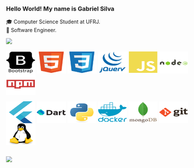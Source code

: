 ### Hello World! My name is Gabriel Silva
 
:mortar_board: Computer Science Student at UFRJ.<br>
:wrench: Software Engineer.<br>

<div>
 <img height="180em" src="https://github-readme-stats.vercel.app/api?username=gabrielxfs&show_icons=true&theme=algolia&count_private=true"/>
</div>

<div style="display: inline_block"><br>
  <img align="center" height="60" width="80" src="https://raw.githubusercontent.com/devicons/devicon/master/icons/bootstrap/bootstrap-plain-wordmark.svg">
  <img align="center" height="60" width="80" src="https://raw.githubusercontent.com/devicons/devicon/master/icons/html5/html5-original.svg">
  <img align="center" height="60" width="80" src="https://raw.githubusercontent.com/devicons/devicon/master/icons/css3/css3-original.svg">
  <img align="center" height="60" width="80" src="https://raw.githubusercontent.com/devicons/devicon/master/icons/jquery/jquery-plain-wordmark.svg">
  <img align="center" height="60" width="80" src="https://raw.githubusercontent.com/devicons/devicon/master/icons/javascript/javascript-plain.svg">
  <img align="center" height="60" width="80" src="https://raw.githubusercontent.com/devicons/devicon/master/icons/nodejs/nodejs-original-wordmark.svg">
  <img align="center" height="60" width="80" src="https://raw.githubusercontent.com/devicons/devicon/master/icons/npm/npm-original-wordmark.svg">
  <link rel="stylesheet" href="https://cdn.jsdelivr.net/gh/devicons/devicon@v2.14.0/devicon.min.css">
</div>
<div style="display: inline_block"><br>
  <img align="center" height="60" width="80" src="https://raw.githubusercontent.com/devicons/devicon/master/icons/flutter/flutter-original.svg">
  <img align="center" height="60" width="80" src="https://raw.githubusercontent.com/devicons/devicon/master/icons/dart/dart-original-wordmark.svg">
  <img align="center" height="60" width="80" src="https://raw.githubusercontent.com/devicons/devicon/master/icons/python/python-original.svg">
  <img align="center" height="60" width="80" src="https://raw.githubusercontent.com/devicons/devicon/master/icons/docker/docker-plain-wordmark.svg">
  <img align="center" height="60" width="80" src="https://raw.githubusercontent.com/devicons/devicon/master/icons/mongodb/mongodb-original-wordmark.svg">
  <img align="center" height="60" width="80" src="https://raw.githubusercontent.com/devicons/devicon/master/icons/git/git-original-wordmark.svg">
  <img align="center" height="60" width="80" src="https://raw.githubusercontent.com/devicons/devicon/master/icons/linux/linux-original.svg">
  <link rel="stylesheet" href="https://cdn.jsdelivr.net/gh/devicons/devicon@v2.14.0/devicon.min.css">
</div>

<br>

 <a href="https://www.linkedin.com/in/gabriel-silva-pereira-8023b31a9/" target="_blank"><img src="https://img.shields.io/badge/-LinkedIn-%230077B5?style=for-the-badge&logo=linkedin&logoColor=white" target="_blank"></a> 
 
